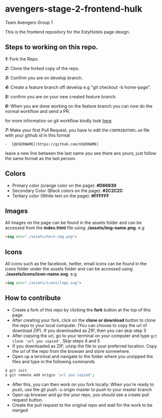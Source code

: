 # avengers-stage-2-frontend-hulk

Team Avengers Group 1

This is the frontend repository for the EstyHotels page design.

## Steps to working on this repo.

***1:*** Fork the Repo.

***2:*** Clone the forked copy of the repo.

***3:*** Confirm you are on develop branch.

***4:*** Create a feature branch off develop e.g "git checkout -b home-page".

***5:*** confirm you are on your new created feature branch.

***6:*** When you are done working on the feature branch you can now do the normal workflow and send a PR.

for more information on git workflow kindly look [here](https://www.atlassian.com/git/tutorials/comparing-workflows/gitflow-workflow)

***7:*** Make your first Pull Request, you have to edit the `CONTRIBUTORS.md` file with your github id in this format

```-  [@USERNAME](https://github.com/USERNAME)``` 

leave a new line between the last name you see there ans yours, just follow the same format as the last person.

## Colors
 - Primary color (orange color on the page): **#D66939**
 - Secondary Color (Black colors on the page): **#2C2C2C**
 - Tertiary color (White text on the page): **#FFFFFF**

## Images

All images on the page can be found in the assets folder and can be accessed from the __index.html__ file using **./assets/img-name.png**. e.g
```html
<img src="./assets/hero-img.png">
```

## Icons

All icons such as the facebook, twitter, email icons can be found in the icons folder under the assets folder and can be accessed using **./assets/icons/icon-name.svg**. e.g
```html
<img src="./assets/icons/logo.svg">
```

## How to contribute

 - Create a fork of this repo by clicking the **fork** button at the top of this page
 - After creating your fork, click on the **clone or download** button to clone the repo to your local computer. (You can choose to copy the url of download ZIP). If you downloaded as ZIP, then you can skip step 3
 - After copying the url, go to your terminal on your computer and type ```git clone 'url you copied'```. Skip steps 4 and 5
 - If you downloaded as ZIP, unzip the file to your preferred location. Copy the url of the repo from the browser and store somewhere.
 - Open up a terminal and navigate to the folder where you unzipped the files and type in the following commands
 ```bash
 $ git init
 $ git remote add origin 'url you copied';
 ```
 - After this, you can then work on you fork locally. When you're ready to push, use the git push -u origin master to push to your master branch
 - Open up browser and go the your repo, you should see a create pull request button.
 - Create the pull request to the original repo and wait for the work to be merged
